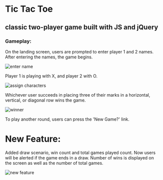 # Tic Tac Toe

## classic two-player game built with JS and jQuery

### Gameplay:
On the landing screen, users are prompted to enter player 1 and 2 names. After entering the names, the
game begins.

![enter name](https://i.imgur.com/fa6cfkP.jpg?1)

Player 1 is playing with X, and player 2 with O.

![assign characters](https://i.imgur.com/Ee7v3ZE.jpg?1)


Whichever user succeeds in placing three of their marks in a horizontal, vertical, or diagonal row wins the game.

![winner](https://i.imgur.com/MoYCBTG.jpg)

To play another round, users can press the 'New Game?' link.

# New Feature:

Added draw scenario, win count and total games played count. Now users will be alerted if the game ends in a draw. Number of wins is displayed on the screen as well as the number of total games.

![new feature](https://i.imgur.com/CgrEEsB.jpg)

